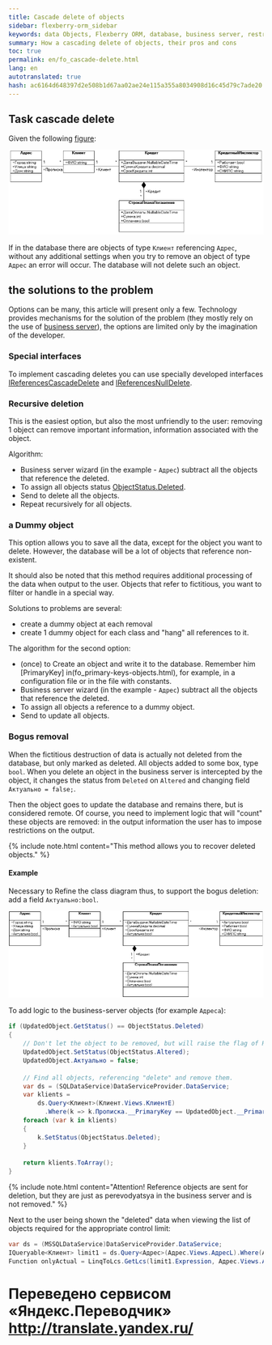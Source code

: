 ```yaml
--- 
title: Cascade delete of objects 
sidebar: flexberry-orm_sidebar 
keywords: data Objects, Flexberry ORM, database, business server, restrictions 
summary: How a cascading delete of objects, their pros and cons 
toc: true 
permalink: en/fo_cascade-delete.html 
lang: en 
autotranslated: true 
hash: ac6164d648397d2e508b1d67aa02ae24e115a355a8034908d16c45d79c7ade20 
--- 
```


## Task cascade delete 

Given the following [figure](fd_class-diagram.html): 

![](/images/pages/products/flexberry-orm/business-servers/kredit-diagramm.png) 

If in the database there are objects of type `Клиент` referencing `Адрес`, without any additional settings when you try to remove an object of type `Адрес` an error will occur. The database will not delete such an object. 

## the solutions to the problem 

Options can be many, this article will present only a few. Technology provides mechanisms for the solution of the problem (they mostly rely on the use of [business server](fo_bs-wrapper.html)), the options are limited only by the imagination of the developer. 

### Special interfaces 

To implement cascading deletes you can use specially developed interfaces [IReferencesCascadeDelete](fo_i-references-cascade-delete.html) and [IReferencesNullDelete](fo_i-references-null-delete.html). 

### Recursive deletion 

This is the easiest option, but also the most unfriendly to the user: removing 1 object can remove important information, information associated with the object. 

Algorithm: 

* Business server wizard (in the example - `Адрес`) subtract all the objects that reference the deleted. 
* To assign all objects status [ObjectStatus.Deleted](fo_object-status.html). 
* Send to delete all the objects. 
* Repeat recursively for all objects. 

### a Dummy object 

This option allows you to save all the data, except for the object you want to delete. However, the database will be a lot of objects that reference non-existent. 

It should also be noted that this method requires additional processing of the data when output to the user. Objects that refer to fictitious, you want to filter or handle in a special way. 

Solutions to problems are several: 

* create a dummy object at each removal 
* create 1 dummy object for each class and "hang" all references to it. 

The algorithm for the second option: 

* (once) to Create an object and write it to the database. Remember him [PrimaryKey] in(fo_primary-keys-objects.html), for example, in a configuration file or in the file with constants. 
* Business server wizard (in the example - `Адрес`) subtract all the objects that reference the deleted. 
* To assign all objects a reference to a dummy object. 
* Send to update all objects. 

### Bogus removal 

When the fictitious destruction of data is actually not deleted from the database, but only marked as deleted. All objects added to some box, type `bool`. When you delete an object in the business server is intercepted by the object, it changes the status from `Deleted` on `Altered` and changing field `Актуально = false;`. 

Then the object goes to update the database and remains there, but is considered remote. Of course, you need to implement logic that will "count" these objects are removed: in the output information the user has to impose restrictions on the output. 

{% include note.html content="This method allows you to recover deleted objects." %} 

#### Example 

Necessary to Refine the class diagram thus, to support the bogus deletion: add a field `Актуально:bool`. 

![](/images/pages/products/flexberry-orm/business-servers/kredit-diagramm-aktualno.png) 

To add logic to the business-server objects (for example `Адреса`): 

```csharp
if (UpdatedObject.GetStatus() == ObjectStatus.Deleted)
{
	// Don't let the object to be removed, but will raise the flag of Relevance. 
	UpdatedObject.SetStatus(ObjectStatus.Altered);
	UpdatedObject.Актуально = false;

	// Find all objects, referencing "delete" and remove them. 
	var ds = (SQLDataService)DataServiceProvider.DataService;
	var klients =
		ds.Query<Клиент>(Клиент.Views.КлиентE)
		  .Where(k => k.Прописка.__PrimaryKey == UpdatedObject.__PrimaryKey);
	foreach (var k in klients)
	{
		k.SetStatus(ObjectStatus.Deleted);
	}

	return klients.ToArray();
}
``` 

{% include note.html content="Attention! Reference objects are sent for deletion, but they are just as perevodyatsya in the business server and is not removed." %} 

Next to the user being shown the "deleted" data when viewing the list of objects required for the appropriate control limit: 

``` csharp
var ds = (MSSQLDataService)DataServiceProvider.DataService;
IQueryable<Клиент> limit1 = ds.Query<Адрес>(Адрес.Views.АдресL).Where(Address => Address.Актуально);
Function onlyActual = LinqToLcs.GetLcs(limit1.Expression, Адрес.Views.АдресL).LimitFunction;
```


 # Переведено сервисом «Яндекс.Переводчик» http://translate.yandex.ru/